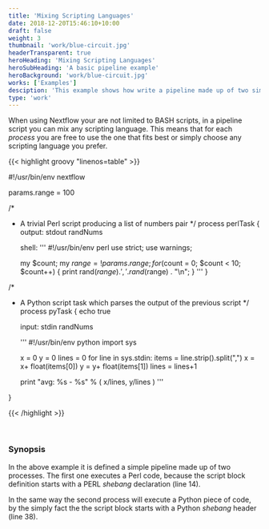 ```yaml
---
title: 'Mixing Scripting Languages'
date: 2018-12-20T15:46:10+10:00
draft: false
weight: 3
thumbnail: 'work/blue-circuit.jpg'
headerTransparent: true
heroHeading: 'Mixing Scripting Languages'
heroSubHeading: 'A basic pipeline example'
heroBackground: 'work/blue-circuit.jpg'
works: ['Examples']
desciption: 'This example shows how write a pipeline made up of two simple BASH processes.'
type: 'work'
---
```


When using Nextflow your are not limited to BASH scripts, in a pipeline script
you can mix any scripting language. This means that for each <i>process</i> you are free
to use the one that fits best  or simply choose any scripting language you prefer.

{{< highlight groovy "linenos=table" >}}

#!/usr/bin/env nextflow

params.range = 100

/*
 * A trivial Perl script producing a list of numbers pair
 */
process perlTask {
    output:
    stdout randNums

	shell:
    '''
    #!/usr/bin/env perl
    use strict;
    use warnings;

    my $count;
    my $range = !{params.range};
    for ($count = 0; $count < 10; $count++) {
     	print rand($range) . ', ' . rand($range) . "\n";
    }
	'''
}


/*
 * A Python script task which parses the output of the previous script
 */
process pyTask {
    echo true

    input:
    stdin randNums

    '''
    #!/usr/bin/env python
    import sys

    x = 0
    y = 0
    lines = 0
    for line in sys.stdin:
        items = line.strip().split(",")
        x = x+ float(items[0])
        y = y+ float(items[1])
        lines = lines+1

    print "avg: %s - %s" % ( x/lines, y/lines )
	'''

}

{{< /highlight  >}}

<br>

### Synopsis

In the above example it is defined a simple pipeline made up of two processes.
The first one executes a Perl code, because the script block definition starts
with a PERL <em>shebang</em> declaration (line 14).

In the same way the second process will execute a Python piece of code, by
the simply fact the the script block starts with a Python <em>shebang</em> header (line 38).